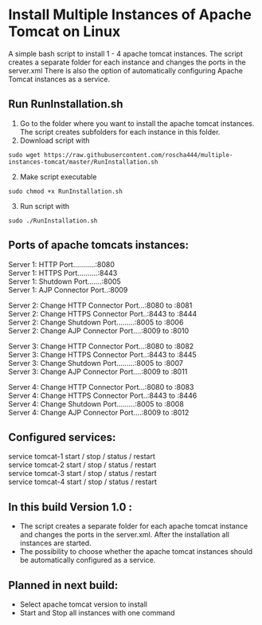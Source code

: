# Install Multiple Instances of Apache Tomcat on Linux 
A simple bash script to install 1 - 4 apache tomcat instances.
The script creates a separate folder for each instance and changes the ports in the server.xml
There is also the option of automatically configuring Apache Tomcat instances as a service.
## Run RunInstallation.sh

1. Go to the folder where you want to install the apache tomcat instances. The script creates subfolders for each instance in this folder.
2. Download script with
```
sudo wget https://raw.githubusercontent.com/roscha444/multiple-instances-tomcat/master/RunInstallation.sh
```
2. Make script executable
```
sudo chmod +x RunInstallation.sh
```
3. Run script with 
```
sudo ./RunInstallation.sh
```

## Ports of apache tomcats instances:

Server 1: HTTP Port...........:8080 <br />
Server 1: HTTPS Port..........:8443 <br />
Server 1: Shutdown Port.......:8005 <br />
Server 1: AJP Connector Port..:8009 <br />

Server 2: Change HTTP Connector Port...:8080 to :8081 <br />
Server 2: Change HTTPS Connector Port..:8443 to :8444 <br />
Server 2: Change Shutdown Port.........:8005 to :8006 <br />
Server 2: Change AJP Connector Port....:8009 to :8010 <br />

Server 3: Change HTTP Connector Port...:8080 to :8082 <br />
Server 3: Change HTTPS Connector Port..:8443 to :8445 <br />
Server 3: Change Shutdown Port.........:8005 to :8007 <br />
Server 3: Change AJP Connector Port....:8009 to :8011 <br />

Server 4: Change HTTP Connector Port...:8080 to :8083 <br />
Server 4: Change HTTPS Connector Port..:8443 to :8446 <br />
Server 4: Change Shutdown Port.........:8005 to :8008 <br />
Server 4: Change AJP Connector Port....:8009 to :8012 <br />

## Configured services:

service tomcat-1 start / stop / status / restart<br />
service tomcat-2 start / stop / status / restart<br />
service tomcat-3 start / stop / status / restart<br />
service tomcat-4 start / stop / status / restart<br />

## In this build Version 1.0 :
* The script creates a separate folder for each apache tomcat instance and changes the ports in the server.xml. After the installation all instances are started.
* The possibility to choose whether the apache tomcat instances should be automatically configured as a service.

## Planned in next build:
* Select apache tomcat version to install
* Start and Stop all instances with one command
